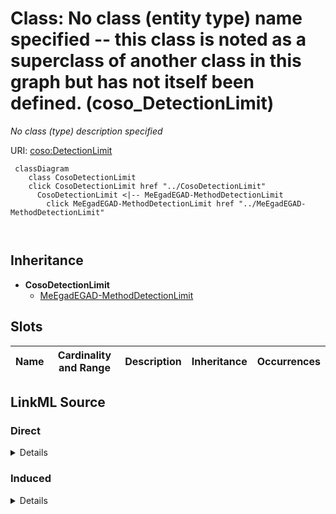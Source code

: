 

# Class: No class (entity type) name specified -- this class is noted as a superclass of another class in this graph but has not itself been defined. (coso_DetectionLimit)


_No class (type) description specified_







URI: [coso:DetectionLimit](http://w3id.org/coso/v1/contaminoso#DetectionLimit)






```mermaid
 classDiagram
    class CosoDetectionLimit
    click CosoDetectionLimit href "../CosoDetectionLimit"
      CosoDetectionLimit <|-- MeEgadEGAD-MethodDetectionLimit
        click MeEgadEGAD-MethodDetectionLimit href "../MeEgadEGAD-MethodDetectionLimit"
      
      
```





## Inheritance
* **CosoDetectionLimit**
    * [MeEgadEGAD-MethodDetectionLimit](../classes/MeEgadEGAD-MethodDetectionLimit.md)



## Slots

| Name | Cardinality and Range | Description | Inheritance | Occurrences |
| ---  | --- | --- | --- | --- |














## LinkML Source

<!-- TODO: investigate https://stackoverflow.com/questions/37606292/how-to-create-tabbed-code-blocks-in-mkdocs-or-sphinx -->

### Direct

<details>

```yaml
name: coso_DetectionLimit
conforms_to: No schema conformance document specified
description: No class (type) description specified
title: No class (entity type) name specified -- this class is noted as a superclass
  of another class in this graph but has not itself been defined.
from_schema: sawgraph-kg
rank: 1000
class_uri: coso:DetectionLimit

```
</details>

### Induced

<details>

```yaml
name: coso_DetectionLimit
conforms_to: No schema conformance document specified
description: No class (type) description specified
title: No class (entity type) name specified -- this class is noted as a superclass
  of another class in this graph but has not itself been defined.
from_schema: sawgraph-kg
rank: 1000
class_uri: coso:DetectionLimit

```
</details>